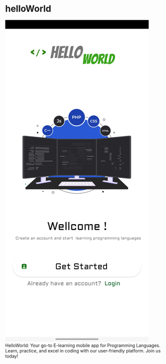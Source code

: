 # helloWorld
[![Video Thumbnail](sample.jpg)](sample.mp4)
HelloWorld: Your go-to E-learning mobile app for Programming Languages. Learn, practice, and excel in coding with our user-friendly platform. Join us today!
